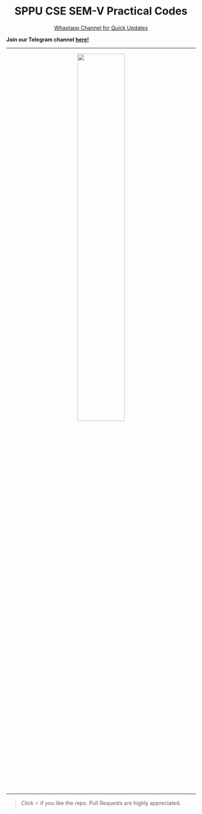 <h1 align="center">SPPU CSE SEM-V Practical Codes</h1>

<p align='center'>
  <a href="https://whatsapp.com/channel/0029ValjFriICVfpcV9HFc3b">
    Whastapp Channel for Quick Updates
  </a>
</p>

**Join our Telegram channel [here!](https://t.me/SPPU_TE_BE_COMP)**

<hr>
<p align='center'><img width="50%" src="https://www.parthsali.me/meme.png"></img></p>
<hr>

> Click :star: if you like the repo. Pull Requests are highly appreciated.
